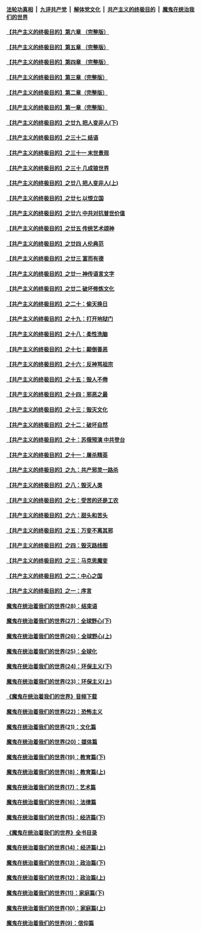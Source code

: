 ####  [法轮功真相](../../../../basic/blob/master/README.md?t=12151501) &nbsp;|&nbsp; [九评共产党](../../../../9ping.md/blob/master/README.md?t=12151501) &nbsp;|&nbsp; [解体党文化](../../../../jtdwh.md/blob/master/README.md?t=12151501)  &nbsp;|&nbsp; [共产主义的终极目的](../../../../gczydzjmd.md/blob/master/README.md?t=12151501) &nbsp;|&nbsp; [魔鬼在统治我们的世界](../../../../mgztzwmdsj.md/blob/master/README.md?t=12151501) 

#### [【共产主义的终极目的】第六章 （完整版）](../pages/nsc422/n11428913.md?t=12151501) 

#### [【共产主义的终极目的】第五章 （完整版）](../pages/nsc422/n11428912.md?t=12151501) 

#### [【共产主义的终极目的】第四章 （完整版）](../pages/nsc422/n11428907.md?t=12151501) 

#### [【共产主义的终极目的】第三章（完整版）](../pages/nsc422/n11428848.md?t=12151501) 

#### [【共产主义的终极目的】第二章（完整版）](../pages/nsc422/n11428831.md?t=12151501) 

#### [【共产主义的终极目的】第一章（完整版）](../pages/nsc422/n11417651.md?t=12151501) 

#### [【共产主义的终极目的】之廿九 把人变非人(下)](../pages/nsc422/n11344140.md?t=12151501) 

#### [【共产主义的终极目的】之三十二 结语](../pages/nsc422/n11360535.md?t=12151501) 

#### [【共产主义的终极目的】之三十一 末世景观](../pages/nsc422/n11351129.md?t=12151501) 

#### [【共产主义的终极目的】之三十 几成狼世界](../pages/nsc422/n11348280.md?t=12151501) 

#### [【共产主义的终极目的】之廿八 把人变非人(上)](../pages/nsc422/n11340492.md?t=12151501) 

#### [【共产主义的终极目的】之廿七 以恨立国](../pages/nsc422/n11336944.md?t=12151501) 

#### [【共产主义的终极目的】之廿六 中共对抗普世价值](../pages/nsc422/n11324785.md?t=12151501) 

#### [【共产主义的终极目的】之廿五 传统艺术颂神](../pages/nsc422/n11296396.md?t=12151501) 

#### [【共产主义的终极目的】之廿四 人伦典范](../pages/nsc422/n11296397.md?t=12151501) 

#### [【共产主义的终极目的】之廿三 富而有德](../pages/nsc422/n11283598.md?t=12151501) 

#### [【共产主义的终极目的】之廿一 神传语言文字](../pages/nsc422/n11263265.md?t=12151501) 

#### [【共产主义的终极目的】之廿二 破坏修炼文化](../pages/nsc422/n11245728.md?t=12151501) 

#### [【共产主义的终极目的】之二十：偷天换日](../pages/nsc422/n11238846.md?t=12151501) 

#### [【共产主义的终极目的】之十九：打开地狱门](../pages/nsc422/n11206376.md?t=12151501) 

#### [【共产主义的终极目的】之十八：柔性洗脑](../pages/nsc422/n11199994.md?t=12151501) 

#### [【共产主义的终极目的】之十七：颠倒善恶](../pages/nsc422/n11179782.md?t=12151501) 

#### [【共产主义的终极目的】之十六：反神骂祖宗](../pages/nsc422/n11166798.md?t=12151501) 

#### [【共产主义的终极目的】之十五：毁人不倦](../pages/nsc422/n11166792.md?t=12151501) 

#### [【共产主义的终极目的】之十四：邪恶之最](../pages/nsc422/n11150249.md?t=12151501) 

#### [【共产主义的终极目的】之十三：毁灭文化](../pages/nsc422/n11135227.md?t=12151501) 

#### [【共产主义的终极目的】之十二：破坏自然](../pages/nsc422/n11135214.md?t=12151501) 

#### [【共产主义的终极目的】之十：苏俄预演 中共登台](../pages/nsc422/n11118424.md?t=12151501) 

#### [【共产主义的终极目的】之十一：屠杀精英](../pages/nsc422/n11118442.md?t=12151501) 

#### [【共产主义的终极目的】之九：共产邪灵一路杀](../pages/nsc422/n11114139.md?t=12151501) 

#### [【共产主义的终极目的】之八：毁灭人类](../pages/nsc422/n11108503.md?t=12151501) 

#### [【共产主义的终极目的】之七：受苦的还是工农](../pages/nsc422/n11101809.md?t=12151501) 

#### [【共产主义的终极目的】之六：甜头和苦头](../pages/nsc422/n11096971.md?t=12151501) 

#### [【共产主义的终极目的】之五：万变不离其邪](../pages/nsc422/n11091285.md?t=12151501) 

#### [【共产主义的终极目的】之四：毁灭路线图](../pages/nsc422/n11086284.md?t=12151501) 

#### [【共产主义的终极目的】之三：马克思魔变](../pages/nsc422/n11061941.md?t=12151501) 

#### [【共产主义的终极目的】之二：中心之国](../pages/nsc422/n11047728.md?t=12151501) 

#### [【共产主义的终极目的】之一：序言](../pages/nsc422/n11086077.md?t=12151501) 

#### [魔鬼在统治着我们的世界(28)：结束语](../pages/nsc422/n10936246.md?t=12151501) 

#### [魔鬼在统治着我们的世界(27)：全球野心(下)](../pages/nsc422/n10928319.md?t=12151501) 

#### [魔鬼在统治着我们的世界(26)：全球野心(上)](../pages/nsc422/n10900318.md?t=12151501) 

#### [魔鬼在统治着我们的世界(25)：全球化](../pages/nsc422/n10788205.md?t=12151501) 

#### [魔鬼在统治着我们的世界(24)：环保主义(下)](../pages/nsc422/n10695307.md?t=12151501) 

#### [魔鬼在统治着我们的世界(23)：环保主义(上)](../pages/nsc422/n10688613.md?t=12151501) 

#### [《魔鬼在统治着我们的世界》音频下载](../pages/nsc422/n10635553.md?t=12151501) 

#### [魔鬼在统治着我们的世界(22)：恐怖主义](../pages/nsc422/n10614727.md?t=12151501) 

#### [魔鬼在统治着我们的世界(21)：文化篇](../pages/nsc422/n10597706.md?t=12151501) 

#### [魔鬼在统治着我们的世界(20)：媒体篇](../pages/nsc422/n10586579.md?t=12151501) 

#### [魔鬼在统治着我们的世界(19)：教育篇(下)](../pages/nsc422/n10564808.md?t=12151501) 

#### [魔鬼在统治着我们的世界(18)：教育篇(上)](../pages/nsc422/n10526970.md?t=12151501) 

#### [魔鬼在统治着我们的世界(17)：艺术篇](../pages/nsc422/n10499093.md?t=12151501) 

#### [魔鬼在统治着我们的世界(16)：法律篇](../pages/nsc422/n10485969.md?t=12151501) 

#### [魔鬼在统治着我们的世界(15)：经济篇(下)](../pages/nsc422/n10469975.md?t=12151501) 

#### [《魔鬼在统治着我们的世界》全书目录](../pages/nsc422/n10464261.md?t=12151501) 

#### [魔鬼在统治着我们的世界(14)：经济篇(上)](../pages/nsc422/n10457370.md?t=12151501) 

#### [魔鬼在统治着我们的世界(13)：政治篇(下)](../pages/nsc422/n10448270.md?t=12151501) 

#### [魔鬼在统治着我们的世界(12)：政治篇(上)](../pages/nsc422/n10444576.md?t=12151501) 

#### [魔鬼在统治着我们的世界(11)：家庭篇(下)](../pages/nsc422/n10440961.md?t=12151501) 

#### [魔鬼在统治着我们的世界(10)：家庭篇(上)](../pages/nsc422/n10435448.md?t=12151501) 

#### [魔鬼在统治着我们的世界(9)：信仰篇](../pages/nsc422/n10432159.md?t=12151501) 

